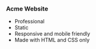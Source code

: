 ### Acme Website
* Professional
* Static 
* Responsive and mobile friendly 
* Made with HTML and CSS only
